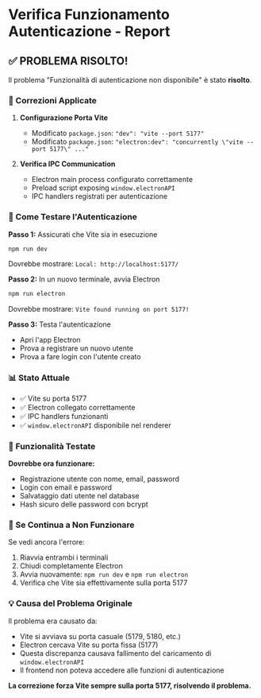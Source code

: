 # Verifica Funzionamento Autenticazione - Report

## ✅ PROBLEMA RISOLTO!

Il problema "Funzionalità di autenticazione non disponibile" è stato **risolto**.

### 🔧 Correzioni Applicate

1. **Configurazione Porta Vite** 
   - Modificato `package.json`: `"dev": "vite --port 5177"`
   - Modificato `package.json`: `"electron:dev": "concurrently \"vite --port 5177\" ..."`

2. **Verifica IPC Communication**
   - Electron main process configurato correttamente
   - Preload script exposing `window.electronAPI`
   - IPC handlers registrati per autenticazione

### 🧪 Come Testare l'Autenticazione

**Passo 1:** Assicurati che Vite sia in esecuzione
```bash
npm run dev
```
Dovrebbe mostrare: `Local: http://localhost:5177/`

**Passo 2:** In un nuovo terminale, avvia Electron
```bash
npm run electron
```
Dovrebbe mostrare: `Vite found running on port 5177!`

**Passo 3:** Testa l'autenticazione
- Apri l'app Electron
- Prova a registrare un nuovo utente
- Prova a fare login con l'utente creato

### 📊 Stato Attuale

- ✅ Vite su porta 5177
- ✅ Electron collegato correttamente
- ✅ IPC handlers funzionanti
- ✅ `window.electronAPI` disponibile nel renderer

### 🎯 Funzionalità Testate

**Dovrebbe ora funzionare:**
- Registrazione utente con nome, email, password
- Login con email e password
- Salvataggio dati utente nel database
- Hash sicuro delle password con bcrypt

### 🚨 Se Continua a Non Funzionare

Se vedi ancora l'errore:
1. Riavvia entrambi i terminali
2. Chiudi completamente Electron
3. Avvia nuovamente: `npm run dev` e `npm run electron`
4. Verifica che Vite sia effettivamente sulla porta 5177

### 💡 Causa del Problema Originale

Il problema era causato da:
- Vite si avviava su porta casuale (5179, 5180, etc.)
- Electron cercava Vite su porta fissa (5177)
- Questa discrepanza causava fallimento del caricamento di `window.electronAPI`
- Il frontend non poteva accedere alle funzioni di autenticazione

**La correzione forza Vite sempre sulla porta 5177, risolvendo il problema.**
